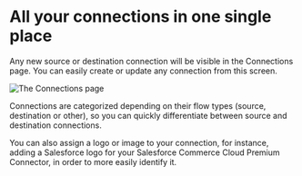 # All your connections in one single place

Any new source or destination connection will be visible in the Connections page. You can easily create or update any connection from this screen.

![The Connections page](../img/Connections_Page.png)

Connections are categorized depending on their flow types (source, destination or other), so you can quickly differentiate between source and destination connections.

You can also assign a logo or image to your connection, for instance, adding a Salesforce logo for your Salesforce Commerce Cloud Premium Connector, in order to more easily identify it.
